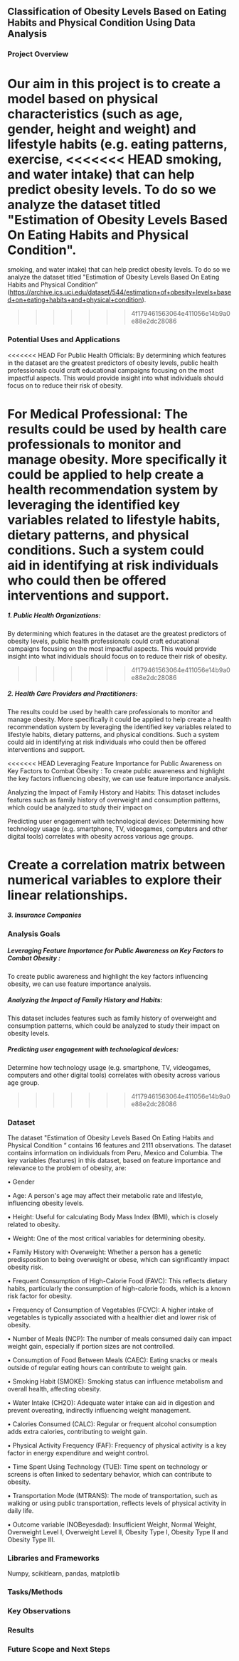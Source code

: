 
## Classification of Obesity Levels Based on Eating Habits and Physical Condition Using Data Analysis

### Project Overview

Our aim in this project is to create a model based on physical characteristics (such as age, gender, height and weight) and lifestyle habits (e.g. eating patterns, exercise, 
<<<<<<< HEAD
smoking, and water intake) that can help predict obesity levels. To do so we analyze the dataset titled  "Estimation of Obesity Levels Based On Eating Habits and 
Physical Condition".   
=======
smoking, and water intake) that can help predict obesity levels. To do so we analyze the dataset titled  "Estimation of Obesity Levels Based On Eating Habits and Physical Condition” (https://archive.ics.uci.edu/dataset/544/estimation+of+obesity+levels+based+on+eating+habits+and+physical+condition).
>>>>>>> 4f179461563064e411056e14b9a0e88e2dc28086


### Potential Uses and Applications

<<<<<<< HEAD
For Public Health Officials: By determining which features in the dataset are the greatest predictors of obesity levels, public health professionals could craft 
educational campaigns focusing on the most impactful aspects. This would provide insight into what individuals should focus on to reduce their risk of obesity.  

For Medical Professional:  The results could be used by health care professionals to monitor and manage obesity. More specifically it could be applied to help create a 
health recommendation system by leveraging the identified key variables related to lifestyle habits, dietary patterns, and physical conditions.  Such a system could  
aid in identifying at risk individuals who could  then be offered interventions and support.  
=======
##### 1. Public Health Organizations: 
By determining which features in the dataset are the greatest predictors of obesity levels, public health professionals could craft educational campaigns focusing on the most impactful aspects. This would provide insight into what individuals should focus on to reduce their risk of obesity.  
>>>>>>> 4f179461563064e411056e14b9a0e88e2dc28086

##### 2. Health Care Providers and Practitioners:  
The results could be used by health care professionals to monitor and manage obesity. More specifically it could be applied to help create a health recommendation system by leveraging the identified key variables related to lifestyle habits, dietary patterns, and physical conditions.  Such a system could aid in identifying at risk individuals who could  then be offered interventions and support.  

<<<<<<< HEAD
Leveraging Feature Importance for Public Awareness on Key Factors to Combat Obesity : To create public awareness and highlight the key factors influencing obesity, we can 
use feature importance analysis. 

Analyzing the Impact of Family History and Habits: This dataset includes features such as family history of overweight and consumption patterns, which could be analyzed to 
study their impact on 

Predicting user engagement with technological devices:  Determining how technology usage (e.g. smartphone, TV, videogames, computers and other digital tools) correlates with 
obesity across various age groups. 

Create a correlation matrix between numerical variables to explore their linear relationships.
=======
##### 3. Insurance Companies

### Analysis Goals

##### Leveraging Feature Importance for Public Awareness on Key Factors to Combat Obesity : 
To create public awareness and highlight the key factors influencing obesity, we can use feature importance analysis. 

##### Analyzing the Impact of Family History and Habits: 
This dataset includes features such as family history of overweight and consumption patterns, which could be analyzed to study their impact on obesity levels.

##### Predicting user engagement with technological devices:  
Determine how technology usage (e.g. smartphone, TV, videogames, computers and other digital tools) correlates with obesity across various age group. 
>>>>>>> 4f179461563064e411056e14b9a0e88e2dc28086


### Dataset

The dataset "Estimation of Obesity Levels Based On Eating Habits and Physical Condition “ contains 16 features and 2111 observations. The dataset contains information on individuals from Peru, Mexico and Columbia.
The key variables (features) in this dataset, based on feature importance and relevance to the problem of obesity, are:

•	Gender

•	Age:  A person's age may affect their metabolic rate and lifestyle, influencing obesity levels.

•	Height: Useful for calculating Body Mass Index (BMI), which is closely related to obesity.

•	Weight: One of the most critical variables for determining obesity.

•	Family History with Overweight: Whether a person has a genetic predisposition to being overweight or obese, which can significantly impact obesity risk.

•	Frequent Consumption of High-Calorie Food (FAVC): This reflects dietary habits, particularly the consumption of high-calorie foods, which is a known risk factor for obesity.

•	Frequency of Consumption of Vegetables (FCVC): A higher intake of vegetables is typically associated with a healthier diet and lower risk of obesity.

•	Number of Meals (NCP): The number of meals consumed daily can impact weight gain, especially if portion sizes are not controlled.

•	Consumption of Food Between Meals (CAEC): Eating snacks or meals outside of regular eating hours can contribute to weight gain.

•	Smoking Habit (SMOKE): Smoking status can influence metabolism and overall health, affecting obesity.

•	Water Intake (CH2O): Adequate water intake can aid in digestion and prevent overeating, indirectly influencing weight management.

•	Calories Consumed (CALC): Regular or frequent alcohol consumption adds extra calories, contributing to weight gain.

•	Physical Activity Frequency (FAF): Frequency of physical activity is a key factor in energy expenditure and weight control.

•	Time Spent Using Technology (TUE): Time spent on technology or screens is often linked to sedentary behavior, which can contribute to obesity.

•	Transportation Mode (MTRANS): The mode of transportation, such as walking or using public transportation, reflects levels of physical activity in daily life.

•	Outcome variable (NOBeyesdad): Insufficient Weight, Normal Weight, Overweight Level I, Overweight Level II, Obesity Type I, Obesity Type II and Obesity Type III. 

### Libraries and Frameworks

Numpy, scikitlearn, pandas, matplotlib

### Tasks/Methods

### Key Observations



### Results

### Future Scope and Next Steps


